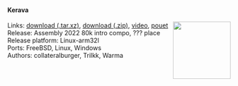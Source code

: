 #### Kerava
<a href="https://raw.githubusercontent.com/faemiyah/faemiyah-demoscene_2022-08_80k-intro_kerava/master/screenshot_large.png"><img src="https://raw.githubusercontent.com/faemiyah/faemiyah-demoscene_2022-08_80k-intro_kerava/master/screenshot_www.jpg" height="130em" align="right" /></a>
Links: [download (.tar.xz)](http://faemiyah.fi/data/kerava.tar.xz), [download (.zip)](http://faemiyah.fi/data/kerava.zip), [video](http://faemiyah.fi/data/kerava.mkv), [pouet](http://www.pouet.net/prod.php?which=99999)  
Release: Assembly 2022 80k intro compo, ??? place  
Release platform: Linux-arm32l  
Ports: FreeBSD, Linux, Windows  
Authors: collateralburger, Trilkk, Warma
